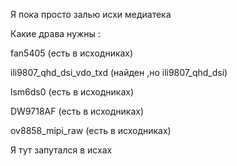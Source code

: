 Я пока просто залью исхи медиатека

Какие драва нужны :

fan5405 (есть в исходниках)

ili9807_qhd_dsi_vdo_txd (найден ,но ili9807_qhd_dsi)

lsm6ds0 (есть в исходниках)

DW9718AF (есть в исходниках)

ov8858_mipi_raw (есть в исходниках)


Я тут запутался в исхах
